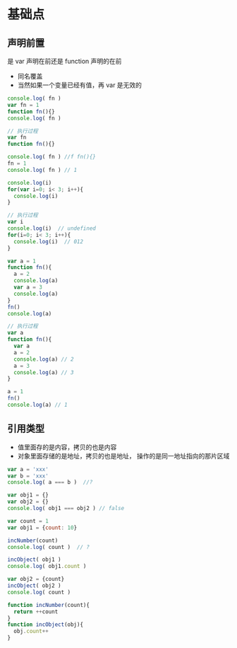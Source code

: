 # 基础点

## 声明前置

是 var 声明在前还是 function 声明的在前

- 同名覆盖
- 当然如果一个变量已经有值，再 var 是无效的

```javascript
console.log( fn )
var fn = 1
function fn(){}
console.log( fn )

// 执行过程
var fn
function fn(){}

console.log( fn ) //f fn(){}
fn = 1
console.log( fn ) // 1
```

```js
console.log(i)
for(var i=0; i< 3; i++){
  console.log(i)
}

// 执行过程
var i
console.log(i)  // undefined
for(i=0; i< 3; i++){
  console.log(i)  // 012
}
```

```js
var a = 1
function fn(){
  a = 2
  console.log(a)
  var a = 3
  console.log(a)
}
fn()
console.log(a)

// 执行过程
var a
function fn(){
  var a
  a = 2
  console.log(a) // 2
  a = 3
  console.log(a) // 3
}

a = 1
fn()
console.log(a) // 1
```

## 引用类型

- 值里面存的是内容，拷贝的也是内容
- 对象里面存储的是地址，拷贝的也是地址， 操作的是同一地址指向的那片区域

```js
var a = 'xxx'
var b = 'xxx'
console.log( a === b )  //?
```

```js
var obj1 = {}
var obj2 = {}
console.log( obj1 === obj2 ) // false
```

```js
var count = 1
var obj1 = {count: 10}

incNumber(count)
console.log( count )  // ?

incObject( obj1 )
console.log( obj1.count )

var obj2 = {count}
incObject( obj2 )
console.log( count )

function incNumber(count){
  return ++count
}
function incObject(obj){
  obj.count++
}
```